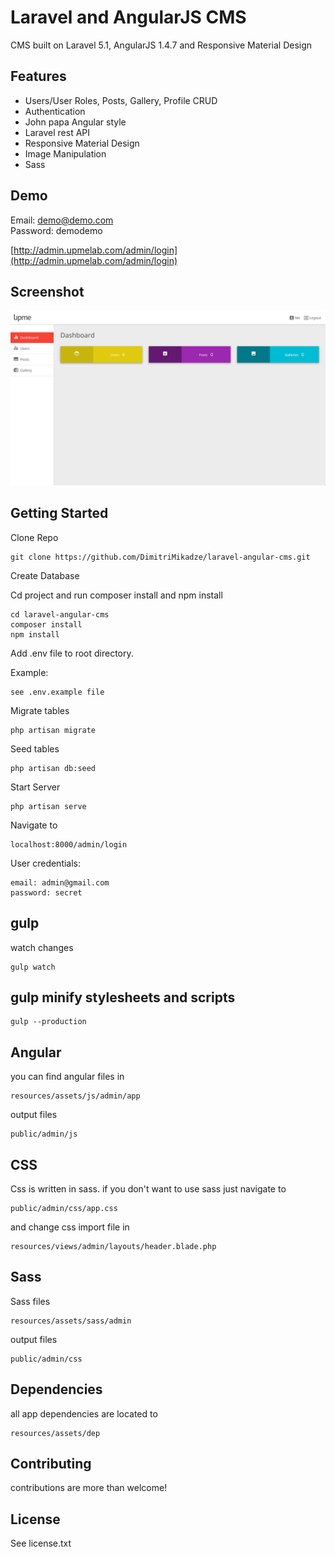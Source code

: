 # Laravel and AngularJS CMS

CMS built on Laravel 5.1, AngularJS 1.4.7 and Responsive Material Design

## Features

- Users/User Roles, Posts, Gallery, Profile  CRUD
- Authentication
- John papa Angular style
- Laravel rest API
- Responsive Material Design
- Image Manipulation
- Sass

## Demo

Email: demo@demo.com    <br />
Password: demodemo  <br />

[http://admin.upmelab.com/admin/login](http://admin.upmelab.com/admin/login)

## Screenshot

![Alt text](/public/admin/images/main/admin.png)

## Getting Started

Clone Repo

````
git clone https://github.com/DimitriMikadze/laravel-angular-cms.git
````

Create Database

Cd project and run composer install and npm install

````
cd laravel-angular-cms
composer install
npm install
````

Add .env file to root directory.

Example:

````
see .env.example file
````

Migrate tables

````
php artisan migrate
````

Seed tables

````
php artisan db:seed
````

Start Server

````
php artisan serve
````

Navigate to

````
localhost:8000/admin/login
````

User credentials:

````
email: admin@gmail.com
password: secret
````

## gulp

watch changes

````
gulp watch
````

## gulp minify stylesheets and scripts

````
gulp --production
````

## Angular

you can find angular files in

````
resources/assets/js/admin/app
````

output files

````
public/admin/js
````

## CSS

Css is written in sass. if you don't want to use sass just navigate to

````
public/admin/css/app.css
````

and change css import file in

````
resources/views/admin/layouts/header.blade.php
````

## Sass

Sass files

````
resources/assets/sass/admin
````

output files

````
public/admin/css
````

## Dependencies

all app dependencies are located to

````
resources/assets/dep
````

## Contributing

contributions are more than welcome!

## License

See license.txt
